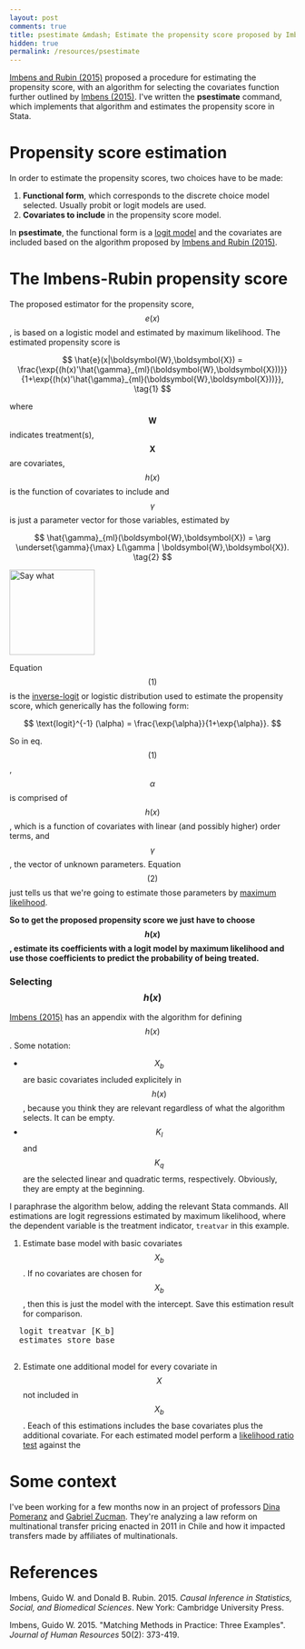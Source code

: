 ```yaml
---
layout: post
comments: true
title: psestimate &mdash; Estimate the propensity score proposed by Imbens and Rubin (2015)
hidden: true
permalink: /resources/psestimate
---
```


[Imbens and Rubin (2015)](http://www.cambridge.org/zw/academic/subjects/statistics-probability/statistical-theory-and-methods/causal-inference-statistics-social-and-biomedical-sciences-introduction) proposed a procedure for estimating the propensity score, with an algorithm for selecting the covariates function further outlined by [Imbens (2015)](http://jhr.uwpress.org/content/50/2/373.refs). I've written the **psestimate** command, which implements that algorithm and estimates the propensity score in Stata.

# Propensity score estimation

In order to estimate the propensity scores, two choices have to be made:

1. **Functional form**, which corresponds to the discrete choice model selected. Usually probit or logit models are used.
2. **Covariates to include** in the propensity score model.

In **psestimate**, the functional form is a [logit model](https://en.wikipedia.org/wiki/Logistic_regression) and the covariates are included based on the algorithm proposed by [Imbens and Rubin (2015)](http://www.cambridge.org/zw/academic/subjects/statistics-probability/statistical-theory-and-methods/causal-inference-statistics-social-and-biomedical-sciences-introduction).

# The Imbens-Rubin propensity score

The proposed estimator for the propensity score, $$e(x)$$, is based on a logistic model and estimated by maximum likelihood. The estimated propensity score is

$$
\hat{e}(x|\boldsymbol{W},\boldsymbol{X}) = \frac{\exp{(h(x)'\hat{\gamma}_{ml}(\boldsymbol{W},\boldsymbol{X}))}}{1+\exp{(h(x)'\hat{\gamma}_{ml}(\boldsymbol{W},\boldsymbol{X}))}},
\tag{1}
$$

where $$\boldsymbol{W}$$ indicates treatment(s), $$\boldsymbol{X}$$ are covariates, $$h(x)$$ is the function of covariates to include and $$\gamma$$ is just a parameter vector for those variables, estimated by

$$
\hat{\gamma}_{ml}(\boldsymbol{W},\boldsymbol{X}) = \arg \underset{\gamma}{\max} L(\gamma | \boldsymbol{W},\boldsymbol{X}).
\tag{2}
$$

<img src="https://s-media-cache-ak0.pinimg.com/736x/07/0f/d2/070fd27702c5aef90ed0e0bb01c865dd.jpg" alt="Say what" height="150" width="150">

Equation $$(1)$$ is the [inverse-logit](https://en.wikipedia.org/wiki/Logit) or logistic distribution used to estimate the propensity score, which generically has the following form:

$$
\text{logit}^{-1} (\alpha) = \frac{\exp{\alpha}}{1+\exp{\alpha}}.
$$

So in eq. $$(1)$$, $$\alpha$$ is comprised of $$h(x)$$, which is a function of covariates with linear (and possibly higher) order terms, and $$\gamma$$, the vector of unknown parameters. Equation $$(2)$$ just tells us that we're going to estimate those parameters by [maximum likelihood](https://en.wikipedia.org/wiki/Maximum_likelihood).

**So to get the proposed propensity score we just have to choose $$h(x)$$, estimate its coefficients with a logit model by maximum likelihood and use those coefficients to predict the probability of being treated.**

### Selecting $$h(x)$$

[Imbens (2015)](http://jhr.uwpress.org/content/50/2/373.refs) has an appendix with the algorithm for defining $$h(x)$$. Some notation:

- $$X_b$$ are basic covariates included explicitely in $$h(x)$$, because you think they are relevant regardless of what the algorithm selects. It can be empty.
- $$K_l$$ and $$K_q$$ are the selected linear and quadratic terms, respectively. Obviously, they are empty at the beginning.

I paraphrase the algorithm below, adding the relevant Stata commands. All estimations are logit regressions estimated by maximum likelihood, where the dependent variable is the treatment indicator, `treatvar` in this example.

1. Estimate base model with basic covariates $$X_b$$. If no covariates are chosen for $$X_b$$, then this is just the model with the intercept. Save this estimation result for comparison.
  <pre class="sh_stata">
  logit treatvar [K_b]
  estimates store base
  </pre>
2. Estimate one additional model for every covariate in $$X$$ not included in $$X_b$$. Eeach of this estimations includes the base covariates plus the additional covariate. For each estimated model perform a [likelihood ratio test](http://www.stata.com/manuals13/rlrtest.pdf) against the

# Some context

I've been working for a few months now in an project of professors [Dina Pomeranz](http://www.hbs.edu/faculty/Pages/profile.aspx?facId=603214) and [Gabriel Zucman](http://gabriel-zucman.eu/). They're analyzing a law reform on multinational transfer pricing enacted in 2011 in Chile and how it impacted transfers made by affiliates of multinationals.

# References
Imbens, Guido W. and Donald B. Rubin. 2015.  *Causal Inference in Statistics, Social,
        and Biomedical Sciences*.  New York: Cambridge University Press.

Imbens, Guido W. 2015.  "Matching Methods in Practice: Three Examples".  *Journal of
        Human Resources* 50(2): 373-419.

<!-- http://www.bristol.ac.uk/media-library/sites/cmm/migrated/documents/prop-scores.pdf -->
